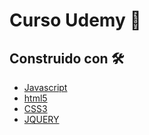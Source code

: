 # Curso Udemy 🚀

## Construido con 🛠️

* [Javascript](https://www.javascript.com/)
* [html5](https://es.wikipedia.org/wiki/HTML5)
* [CSS3](https://developer.mozilla.org/es/docs/Web/CSS)
* [JQUERY](https://jquery.com/)
